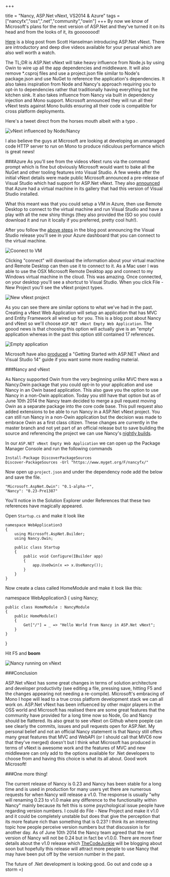 +++

title = "Nancy, ASP.Net vNext, VS2014 & Azure"
tags = ["nancyfx","oss",".net","community","owin"]
+++
By now we know of Microsoft's plans for the next version of ASP.Net and they've turned it on its head and from the looks of it, its goooooood!

[Here][1] is a blog post from Scott Hanselman introducing ASP.Net vNext. There are introductory and deep dive videos available for your perusal which are also well worth a watch.

The TL;DR is ASP.Net vNext will take heavy influence from Node.js by using Owin to wire up all the app dependencies and middleware.  It will also remove *.csproj files and use a project.json file similar to Node's package.json and use NuGet to reference the application's dependencies.  It also takes inspiration from Node and Nancy's approach requiring you to opt-in to dependencies rather that traditionally having everything but the kitchen sink.  It also takes influence from Nancy via built in dependency injection and Mono support.  Microsoft announced they will run all their vNext tests against Mono builds ensuring all their code is compatible for cross platform deployments.

Here's a tweet direct from the horses mouth albeit with a typo .

![vNext influenced by Node/Nancy][2]

<!--more-->

I also believe the guys at Microsoft are looking at developing an unmanaged code HTTP server to run on Mono to produce ridiculous performance which is great news!

###Azure
As you'll see from the videos vNext runs via the command prompt which is fine but obviously Microsoft would want to bake all the NuGet and other tooling features into Visual Studio.  A few weeks after the initial vNext details were made public Microsoft announced a pre-release of Visual Studio which had support for ASP.Net vNext.  They also [announced][3] that Azure had a virtual machine in its gallery that had this version of Visual Studio installed.

What this meant was that you could setup a VM in Azure, then use Remote Desktop to connect to the virtual machine and run Visual Studio and have a play with all the new shiny things (they also provided the ISO so you could download it and run it locally if you preferred, pretty cool huh!).

After you follow the [above steps][3] in the blog post announcing the Visual Studio release you'll see in your Azure dashboard that you can connect to the virtual machine. 

![Coonect to VM][4]

Clicking "connect" will download the information about your virtual machine and Remote Desktop can then use it to connect to it.  As a Mac user I was able to use the OSX Microsoft Remote Desktop app and connect to my Windows virtual machine in the cloud.  This was amazing.  Once connected, on your desktop you'll see a shortcut to Visual Studio.  When you click File - New Project you'll see the vNext project types.

![New vNext project][5]

As you can see there are similar options to what we've had in the past.  Creating a vNext Web Application will setup an application that has MVC and Entity Framework all wired up for you.  This is a blog post about Nancy and vNext so we'll choose `ASP.NET vNext Empty Web Application`.  The goood news is that choosing this option will actually give is an "empty" application whereas in the past this option still contained 17 references.

![Empty application][6]

Microsoft have also [produced][8] a "Getting Started with ASP.NET vNext and Visual Studio 14" guide if you want some more reading material.

###Nancy and vNext

As Nancy supported Owin from the very beginning unlike MVC there was a Nancy.Owin package that you could opt-in to your application and use Nancy in an Owin based application.  This also gave you the option to use Nancy in a non-Owin application.  Today you still have that option but as of June 10th 2014 the Nancy team decided to merge a pull request moving Owin as a separate package into the core code base.  This pull request also added extensions to be able to run Nancy in a ASP.Net vNext project.  You can still run Nancy in a non-Owin application but the decision was made to embrace Owin as a first class citizen.  These changes are currently in the master branch and not yet part of an official release but to save building the source and referencing the project we can use Nancy's [nightly builds][10]. 

In our `ASP.NET vNext Empty Web Application` we can open up the Package Manager Console and run the following commands

    Install-Package DiscoverPackageSources
    Discover-PackageSources -Url "https://www.myget.org/F/nancyfx/"
    
Now open up `project.json` and under the dependency node add the below and save the file.

    "Microsoft.AspNet.Owin": "0.1-alpha-*",
    "Nancy": "0.23-Pre1387"
    
You'll notice in the Solution Explorer under References that these two references have magically appeared.

Open `Startup.cs` and make it look like
    
    namespace WebApplication3
    {
        using Microsoft.AspNet.Builder;
        using Nancy.Owin;
        
        public class Startup
        {
            public void Configure(IBuilder app)
            {
                app.UseOwin(x => x.UseNancy());
            }
        }
    }

Now create a class called HomeModule and make it look like this:

namespace WebApplication3
{
    using Nancy;
    
    public class HomeModule : NancyModule
    {
	    public HomeModule()
	    {
            Get["/"] = _ => "Hello World from Nancy in ASP.Net vNext";
	    }
    }
}

Hit F5 and ****boom****

![Nancy running on vNext][7]

###Conclusion

ASP.Net vNext has some great changes in terms of solution architecture and developer productivity (see editing a file, pressing save, hitting F5 and the changes appearing not needing a re-compile).  Microsoft's embracing of Mono I hope will lead to a true cross platform development stack we can all work on.  ASP.Net vNext has been influenced by other major players in the OSS world and Microsoft has realised there are some great features that the community have provided for a long time now so Node, Go and Nancy should be flattered.  Its also great to see vNext on Github where poeple can see clearly the commits, issues and pull requests open for ASP.Net.  My personal belief and not an official Nancy statement is that Nancy still offers many great features that MVC and WebAPI (or I should call that MVC6 now that they've merged) doesn't but I think what Microsoft has produced in terms of vNext is awesome work and the features of MVC and new middleware can only add to the options available for .Net developers to choose from and having this choice is what its all about.  Good work Microsoft!

###One more thing!

The current release of Nancy is 0.23 and Nancy has been stable for a long time and is used in production for many users yet there are numerous requests for when Nancy will release a v1.0.  The response is usually "why will renaming 0.23 to v1.0 make any difference to the functionality within Nancy" mainly because its felt this is some psychological issue people have regarding version numbers.  I could do File - New Project and make it v1.0 and it could be completely unstable but does that give the perception that its more feature rich than something that is 0.23?  I think its an interesting topic how people perceive version  numbers but that discussion is for another day.  As of June 10th 2014 the Nancy team agreed that the next version of Nancy will not be 0.24 but in fact be v1.0.0.  There are more finer details about the v1.0 release which [TheCodeJunkie][9] will be blogging about soon but hopefully this release will attract more people to use Nancy that may have been put off by the version number in the past.

The future of .Net development is looking good. Go out and code up a storm =)

  [1]: http://www.hanselman.com/blog/IntroducingASPNETVNext.aspx
  [2]: https://i.imgur.com/XMmMDce.png
  [3]: http://blogs.msdn.com/b/visualstudioalm/archive/2014/06/04/visual-studio-14-ctp-now-available-in-the-virtual-machine-azure-gallery.aspx
  [4]: https://i.imgur.com/R6QFSjY.png
  [5]: https://i.imgur.com/9hINknn.png
  [6]: https://i.imgur.com/Npw77Ar.png
  [7]: https://i.imgur.com/dkf2HF0.png
  [8]: http://www.asp.net/vnext/overview/aspnet-vnext/getting-started-with-aspnet-vnext-and-visual-studio
  [9]: http://twitter.com/thecodejunkie
  [10]: https://www.myget.org/F/nancyfx/
